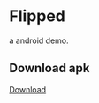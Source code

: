 # Flipped

a android demo.

## Download apk

[Download](https://raw.githubusercontent.com/zhuwenhao/Flipped/master/Flipped.apk)